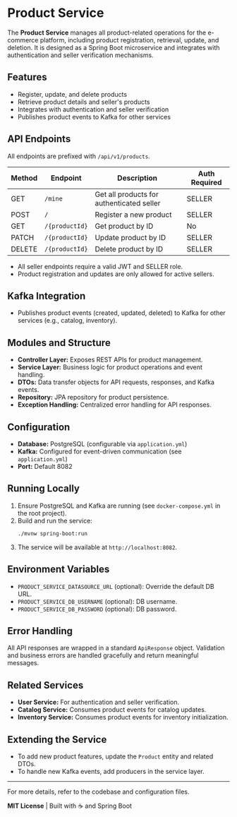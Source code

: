 # Product Service

The **Product Service** manages all product-related operations for the e-commerce platform, including product registration, retrieval, update, and deletion. It is designed as a Spring Boot microservice and integrates with authentication and seller verification mechanisms.

## Features
- Register, update, and delete products
- Retrieve product details and seller's products
- Integrates with authentication and seller verification
- Publishes product events to Kafka for other services

## API Endpoints

All endpoints are prefixed with `/api/v1/products`.

| Method | Endpoint                | Description                                 | Auth Required |
|--------|-------------------------|---------------------------------------------|--------------|
| GET    | `/mine`                 | Get all products for authenticated seller   | SELLER        |
| POST   | `/`                     | Register a new product                      | SELLER        |
| GET    | `/{productId}`          | Get product by ID                           | No           |
| PATCH  | `/{productId}`          | Update product by ID                        | SELLER        |
| DELETE | `/{productId}`          | Delete product by ID                        | SELLER        |

- All seller endpoints require a valid JWT and SELLER role.
- Product registration and updates are only allowed for active sellers.

## Kafka Integration
- Publishes product events (created, updated, deleted) to Kafka for other services (e.g., catalog, inventory).

## Modules and Structure
- **Controller Layer:** Exposes REST APIs for product management.
- **Service Layer:** Business logic for product operations and event handling.
- **DTOs:** Data transfer objects for API requests, responses, and Kafka events.
- **Repository:** JPA repository for product persistence.
- **Exception Handling:** Centralized error handling for API responses.

## Configuration
- **Database:** PostgreSQL (configurable via `application.yml`)
- **Kafka:** Configured for event-driven communication (see `application.yml`)
- **Port:** Default 8082

## Running Locally
1. Ensure PostgreSQL and Kafka are running (see `docker-compose.yml` in the root project).
2. Build and run the service:
   ```bash
   ./mvnw spring-boot:run
   ```
3. The service will be available at `http://localhost:8082`.

## Environment Variables
- `PRODUCT_SERVICE_DATASOURCE_URL` (optional): Override the default DB URL.
- `PRODUCT_SERVICE_DB_USERNAME` (optional): DB username.
- `PRODUCT_SERVICE_DB_PASSWORD` (optional): DB password.

## Error Handling
All API responses are wrapped in a standard `ApiResponse` object. Validation and business errors are handled gracefully and return meaningful messages.

## Related Services
- **User Service:** For authentication and seller verification.
- **Catalog Service:** Consumes product events for catalog updates.
- **Inventory Service:** Consumes product events for inventory initialization.

## Extending the Service
- To add new product features, update the `Product` entity and related DTOs.
- To handle new Kafka events, add producers in the service layer.

---

For more details, refer to the codebase and configuration files.

**MIT License** | Built with ☕ and Spring Boot
